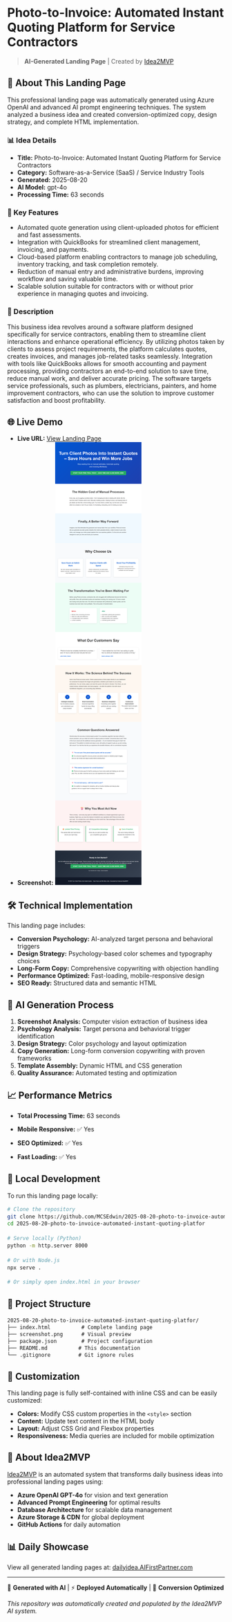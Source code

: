 # Photo-to-Invoice: Automated Instant Quoting Platform for Service Contractors

> **AI-Generated Landing Page** | Created by [Idea2MVP](https://github.com/MCSEdwin/Idea2MVP)

## 🚀 About This Landing Page

This professional landing page was automatically generated using Azure OpenAI and advanced AI prompt engineering techniques. The system analyzed a business idea and created conversion-optimized copy, design strategy, and complete HTML implementation.

### 📊 Idea Details

- **Title:** Photo-to-Invoice: Automated Instant Quoting Platform for Service Contractors
- **Category:** Software-as-a-Service (SaaS) / Service Industry Tools
- **Generated:** 2025-08-20
- **AI Model:** gpt-4o
- **Processing Time:** 63 seconds

### 🎯 Key Features

- Automated quote generation using client-uploaded photos for efficient and fast assessments.
- Integration with QuickBooks for streamlined client management, invoicing, and payments.
- Cloud-based platform enabling contractors to manage job scheduling, inventory tracking, and task completion remotely.
- Reduction of manual entry and administrative burdens, improving workflow and saving valuable time.
- Scalable solution suitable for contractors with or without prior experience in managing quotes and invoicing.

### 📝 Description

This business idea revolves around a software platform designed specifically for service contractors, enabling them to streamline client interactions and enhance operational efficiency. By utilizing photos taken by clients to assess project requirements, the platform calculates quotes, creates invoices, and manages job-related tasks seamlessly. Integration with tools like QuickBooks allows for smooth accounting and payment processing, providing contractors an end-to-end solution to save time, reduce manual work, and deliver accurate pricing. The software targets service professionals, such as plumbers, electricians, painters, and home improvement contractors, who can use the solution to improve customer satisfaction and boost profitability.

## 🌐 Live Demo

- **Live URL:** [View Landing Page](https://dailyidea.AIFirstPartner.com/daily-ideas/2025-08-20/index.html)
- **Screenshot:** ![Landing Page Preview](./screenshot.png)

## 🛠️ Technical Implementation

This landing page includes:

- **Conversion Psychology:** AI-analyzed target persona and behavioral triggers
- **Design Strategy:** Psychology-based color schemes and typography choices
- **Long-Form Copy:** Comprehensive copywriting with objection handling
- **Performance Optimized:** Fast-loading, mobile-responsive design
- **SEO Ready:** Structured data and semantic HTML

## 🤖 AI Generation Process

1. **Screenshot Analysis:** Computer vision extraction of business idea
2. **Psychology Analysis:** Target persona and behavioral trigger identification
3. **Design Strategy:** Color psychology and layout optimization
4. **Copy Generation:** Long-form conversion copywriting with proven frameworks
5. **Template Assembly:** Dynamic HTML and CSS generation
6. **Quality Assurance:** Automated testing and optimization

## 📈 Performance Metrics

- **Total Processing Time:** 63 seconds

- **Mobile Responsive:** ✅ Yes
- **SEO Optimized:** ✅ Yes
- **Fast Loading:** ✅ Yes

## 🔧 Local Development

To run this landing page locally:

```bash
# Clone the repository
git clone https://github.com/MCSEdwin/2025-08-20-photo-to-invoice-automated-instant-quoting-platfor.git
cd 2025-08-20-photo-to-invoice-automated-instant-quoting-platfor

# Serve locally (Python)
python -m http.server 8000

# Or with Node.js
npx serve .

# Or simply open index.html in your browser
```

## 📄 Project Structure

```
2025-08-20-photo-to-invoice-automated-instant-quoting-platfor/
├── index.html          # Complete landing page
├── screenshot.png      # Visual preview
├── package.json        # Project configuration
├── README.md          # This documentation
└── .gitignore         # Git ignore rules
```

## 🎨 Customization

This landing page is fully self-contained with inline CSS and can be easily customized:

- **Colors:** Modify CSS custom properties in the `<style>` section
- **Content:** Update text content in the HTML body
- **Layout:** Adjust CSS Grid and Flexbox properties
- **Responsiveness:** Media queries are included for mobile optimization

## 🌟 About Idea2MVP

[Idea2MVP](https://github.com/MCSEdwin/Idea2MVP) is an automated system that transforms daily business ideas into professional landing pages using:

- **Azure OpenAI GPT-4o** for vision and text generation
- **Advanced Prompt Engineering** for optimal results
- **Database Architecture** for scalable data management  
- **Azure Storage & CDN** for global deployment
- **GitHub Actions** for daily automation

## 📊 Daily Showcase

View all generated landing pages at: [dailyidea.AIFirstPartner.com](https://dailyidea.AIFirstPartner.com)

---

🤖 **Generated with AI** | ⚡ **Deployed Automatically** | 🎯 **Conversion Optimized**

*This repository was automatically created and populated by the Idea2MVP AI system.*